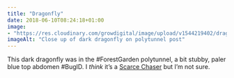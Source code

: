 ```yaml
---
title: "Dragonfly"
date: 2018-06-10T08:24:18+01:00
image: 
- "https://res.cloudinary.com/growdigital/image/upload/v1544219402/dragonfly-28824835518.jpg"
imageAlt: "Close up of dark dragonfly on polytunnel post"
---
```


This dark dragonfly was in the #ForestGarden polytunnel, a bit stubby, paler blue top abdomen #BugID. I _think_ it’s a [Scarce Chaser](https://www.british-dragonflies.org.uk/species/scarce-chaser) but I’m not sure.
